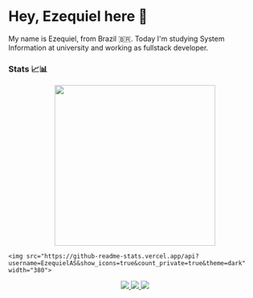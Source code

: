 # Hey, Ezequiel here 🦁
My name is Ezequiel, from Brazil 🇧🇷. Today I'm studying System Information at university and working as fullstack developer.

### Stats 📈📊
<p align='center'>
    <img src="https://github-readme-stats.vercel.app/api/top-langs/?username=EzequielAS&layout=compact&theme=dark&count_private=true" width="320">

    <img src="https://github-readme-stats.vercel.app/api?username=EzequielAS&show_icons=true&count_private=true&theme=dark" width="380">
</p>
  
<p align='center'>
  <a href="https://wa.me/5579991542456?text=Olá!%20Ezequiel%20vim%20do%20Github" target="__blank">
    <img src="https://img.shields.io/badge/WHATSAPP-%2325D366.svg?&style=for-the-badge&logo=whatsapp&logoColor=white" />    
  </a>
  
  <a href="https://www.linkedin.com/in/ezequiel-alves-3b09a21a6/" target="__blank">
    <img src="https://img.shields.io/badge/linkedin-%230077B5.svg?&style=for-the-badge&logo=linkedin&logoColor=white" />
  </a>
  
  <a href="https://www.instagram.com/ezequiel.alves0/" target="__blank">
    <img src="https://img.shields.io/badge/instagram-%23E4405F.svg?&style=for-the-badge&logo=instagram&logoColor=white" />        
  </a>
</p>

